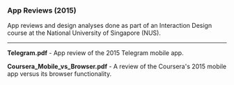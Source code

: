 ### App Reviews (2015)

App reviews and design analyses done as part of an Interaction Design course at the National University of Singapore (NUS).

----

**Telegram.pdf** - App review of the 2015 Telegram mobile app.

**Coursera_Mobile_vs_Browser.pdf** - A review of the Coursera's 2015 mobile app versus its browser functionality.




